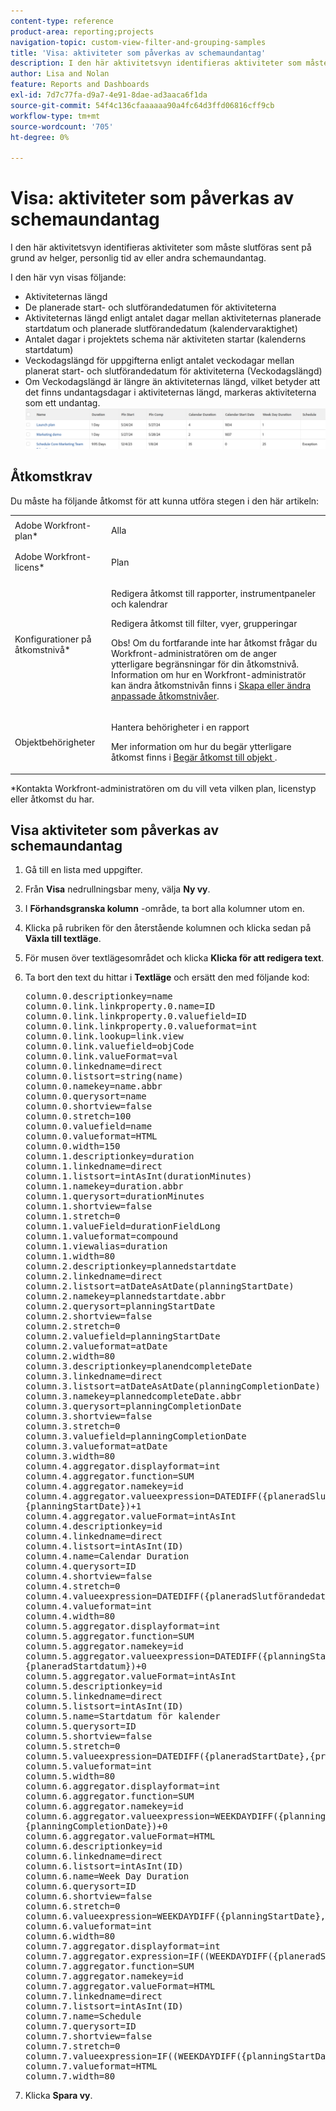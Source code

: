 ```yaml
---
content-type: reference
product-area: reporting;projects
navigation-topic: custom-view-filter-and-grouping-samples
title: 'Visa: aktiviteter som påverkas av schemaundantag'
description: I den här aktivitetsvyn identifieras aktiviteter som måste slutföras sent på grund av helger, personlig tid av eller andra schemaundantag.
author: Lisa and Nolan
feature: Reports and Dashboards
exl-id: 7d7c77fa-d9a7-4e91-8dae-ad3aaca6f1da
source-git-commit: 54f4c136cfaaaaaa90a4fc64d3ffd06816cff9cb
workflow-type: tm+mt
source-wordcount: '705'
ht-degree: 0%

---
```


# Visa: aktiviteter som påverkas av schemaundantag

I den här aktivitetsvyn identifieras aktiviteter som måste slutföras sent på grund av helger, personlig tid av eller andra schemaundantag.

I den här vyn visas följande:

* Aktiviteternas längd
* De planerade start- och slutförandedatumen för aktiviteterna
* Aktiviteternas längd enligt antalet dagar mellan aktiviteternas planerade startdatum och planerade slutförandedatum (kalendervaraktighet)
* Antalet dagar i projektets schema när aktiviteten startar (kalenderns startdatum)
* Veckodagslängd för uppgifterna enligt antalet veckodagar mellan planerat start- och slutförandedatum för aktiviteterna (Veckodagslängd)
* Om Veckodagslängd är längre än aktiviteternas längd, vilket betyder att det finns undantagsdagar i aktiviteternas längd, markeras aktiviteterna som ett undantag.\
   ![tasks_with_calendar_exception.png](assets/tasks-with-calendar-exceptions-350x51.png)

## Åtkomstkrav

Du måste ha följande åtkomst för att kunna utföra stegen i den här artikeln:

<table style="table-layout:auto"> 
 <col> 
 <col> 
 <tbody> 
  <tr> 
   <td role="rowheader">Adobe Workfront-plan*</td> 
   <td> <p>Alla</p> </td> 
  </tr> 
  <tr> 
   <td role="rowheader">Adobe Workfront-licens*</td> 
   <td> <p>Plan </p> </td> 
  </tr> 
  <tr> 
   <td role="rowheader">Konfigurationer på åtkomstnivå*</td> 
   <td> <p>Redigera åtkomst till rapporter, instrumentpaneler och kalendrar</p> <p>Redigera åtkomst till filter, vyer, grupperingar</p> <p>Obs! Om du fortfarande inte har åtkomst frågar du Workfront-administratören om de anger ytterligare begränsningar för din åtkomstnivå. Information om hur en Workfront-administratör kan ändra åtkomstnivån finns i <a href="../../../administration-and-setup/add-users/configure-and-grant-access/create-modify-access-levels.md" class="MCXref xref">Skapa eller ändra anpassade åtkomstnivåer</a>.</p> </td> 
  </tr> 
  <tr> 
   <td role="rowheader">Objektbehörigheter</td> 
   <td> <p>Hantera behörigheter i en rapport</p> <p>Mer information om hur du begär ytterligare åtkomst finns i <a href="../../../workfront-basics/grant-and-request-access-to-objects/request-access.md" class="MCXref xref">Begär åtkomst till objekt </a>.</p> </td> 
  </tr> 
 </tbody> 
</table>

&#42;Kontakta Workfront-administratören om du vill veta vilken plan, licenstyp eller åtkomst du har.

## Visa aktiviteter som påverkas av schemaundantag

1. Gå till en lista med uppgifter.
1. Från **Visa** nedrullningsbar meny, välja **Ny vy**.

1. I **Förhandsgranska kolumn** -område, ta bort alla kolumner utom en.
1. Klicka på rubriken för den återstående kolumnen och klicka sedan på **Växla till textläge**.
1. För musen över textlägesområdet och klicka **Klicka för att redigera text**.
1. Ta bort den text du hittar i **Textläge** och ersätt den med följande kod:
   <pre>column.0.descriptionkey=name<br>column.0.link.linkproperty.0.name=ID<br>column.0.link.linkproperty.0.valuefield=ID<br>column.0.link.linkproperty.0.valueformat=int<br>column.0.link.lookup=link.view<br>column.0.link.valuefield=objCode<br>column.0.link.valueFormat=val<br>column.0.linkedname=direct<br>column.0.listsort=string(name)<br>column.0.namekey=name.abbr<br>column.0.querysort=name<br>column.0.shortview=false<br>column.0.stretch=100<br>column.0.valuefield=name<br>column.0.valueformat=HTML<br>column.0.width=150<br>column.1.descriptionkey=duration<br>column.1.linkedname=direct<br>column.1.listsort=intAsInt(durationMinutes)<br>column.1.namekey=duration.abbr<br>column.1.querysort=durationMinutes<br>column.1.shortview=false<br>column.1.stretch=0<br>column.1.valueField=durationFieldLong<br>column.1.valueformat=compound<br>column.1.viewalias=duration<br>column.1.width=80<br>column.2.descriptionkey=plannedstartdate<br>column.2.linkedname=direct<br>column.2.listsort=atDateAsAtDate(planningStartDate)<br>column.2.namekey=plannedstartdate.abbr<br>column.2.querysort=planningStartDate<br>column.2.shortview=false<br>column.2.stretch=0<br>column.2.valuefield=planningStartDate<br>column.2.valueformat=atDate<br>column.2.width=80<br>column.3.descriptionkey=planendcompleteDate<br>column.3.linkedname=direct<br>column.3.listsort=atDateAsAtDate(planningCompletionDate)<br>column.3.namekey=plannedcompleteDate.abbr<br>column.3.querysort=planningCompletionDate<br>column.3.shortview=false<br>column.3.stretch=0<br>column.3.valuefield=planningCompletionDate<br>column.3.valueformat=atDate<br>column.3.width=80<br>column.4.aggregator.displayformat=int<br>column.4.aggregator.function=SUM<br>column.4.aggregator.namekey=id<br>column.4.aggregator.valueexpression=DATEDIFF({planeradSlutförandedatum},<br>{planningStartDate})+1<br>column.4.aggregator.valueFormat=intAsInt<br>column.4.descriptionkey=id<br>column.4.linkedname=direct<br>column.4.listsort=intAsInt(ID)<br>column.4.name=Calendar Duration<br>column.4.querysort=ID<br>column.4.shortview=false<br>column.4.stretch=0<br>column.4.valueexpression=DATEDIFF({planeradSlutförandedatum},{planeradStartdatum})+1<br>column.4.valueformat=int<br>column.4.width=80<br>column.5.aggregator.displayformat=int<br>column.5.aggregator.function=SUM<br>column.5.aggregator.namekey=id<br>column.5.aggregator.valueexpression=DATEDIFF({planningStartDate},{project}).<br>{planeradStartdatum})+0<br>column.5.aggregator.valueFormat=intAsInt<br>column.5.descriptionkey=id<br>column.5.linkedname=direct<br>column.5.listsort=intAsInt(ID)<br>column.5.name=Startdatum för kalender<br>column.5.querysort=ID<br>column.5.shortview=false<br>column.5.stretch=0<br>column.5.valueexpression=DATEDIFF({planeradStartDate},{project}).{planeradStartdatum})+0<br>column.5.valueformat=int<br>column.5.width=80<br>column.6.aggregator.displayformat=int<br>column.6.aggregator.function=SUM<br>column.6.aggregator.namekey=id<br>column.6.aggregator.valueexpression=WEEKDAYDIFF({planningStartDate}},<br>{planningCompletionDate})+0<br>column.6.aggregator.valueFormat=HTML<br>column.6.descriptionkey=id<br>column.6.linkedname=direct<br>column.6.listsort=intAsInt(ID)<br>column.6.name=Week Day Duration<br>column.6.querysort=ID<br>column.6.shortview=false<br>column.6.stretch=0<br>column.6.valueexpression=WEEKDAYDIFF({planningStartDate},{planningCompletionDate})+0<br>column.6.valueformat=int<br>column.6.width=80<br>column.7.aggregator.displayformat=int<br>column.7.aggregator.expression=IF((WEEKDAYDIFF({planeradStartdatum},{planeradSlutförandedatum}))&gt;({duration}/480),"Exception",")<br>column.7.aggregator.function=SUM<br>column.7.aggregator.namekey=id<br>column.7.aggregator.valueFormat=HTML<br>column.7.linkedname=direct<br>column.7.listsort=intAsInt(ID)<br>column.7.name=Schedule<br>column.7.querysort=ID<br>column.7.shortview=false<br>column.7.stretch=0<br>column.7.valueexpression=IF((WEEKDAYDIFF({planningStartDate},{planningCompletionDate}))&gt;({duration}/480),"Exception",")<br>column.7.valueformat=HTML<br>column.7.width=80</pre>

1. Klicka **Spara vy**.

